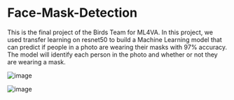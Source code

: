 # Face-Mask-Detection

This is the final project of the Birds Team for ML4VA. In this project, we used transfer learning on resnet50 to build a Machine Learning model that can predict if people in a photo are wearing their masks with 97% accuracy. The model will identify each person in the photo and whether or not they are wearing a mask.

![image](https://user-images.githubusercontent.com/60446478/131762963-4d1efa8d-b52f-4ffc-8ca0-7180e6c1994a.png)


![image](https://user-images.githubusercontent.com/60446478/131762527-b6c3a645-e1d9-4fd1-bf33-25fabd5b30cf.png)

